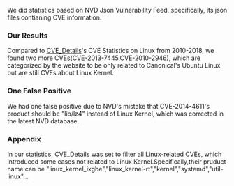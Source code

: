 We did statistics based on NVD Json Vulnerability Feed,
specifically, its json files contianing CVE information.
### Our Results
Compared to [CVE_Details](https://www.cvedetails.com/vendor/33/Linux.html)'s 
CVE Statistics on Linux from 2010-2018,
we found two more CVEs(CVE-2013-7445,CVE-2010-2946),
which are categorized by the website to be only related to Canonical's Ubuntu Linux but are still CVEs about Linux Kernel.
### One False Positive
We had one false positive due to NVD's mistake that CVE-2014-4611's product should be "lib/lz4" instead of Linux Kernel, which was corrected in the latest NVD database.
### Appendix
In our statistics, CVE_Details was set to filter all Linux-related CVEs, which introduced some cases not related to Linux Kernel.Specifically,their pruduct name can be "linux_kernel_ixgbe","linux_kernel-rt","kernel","systemd","util-linux"...